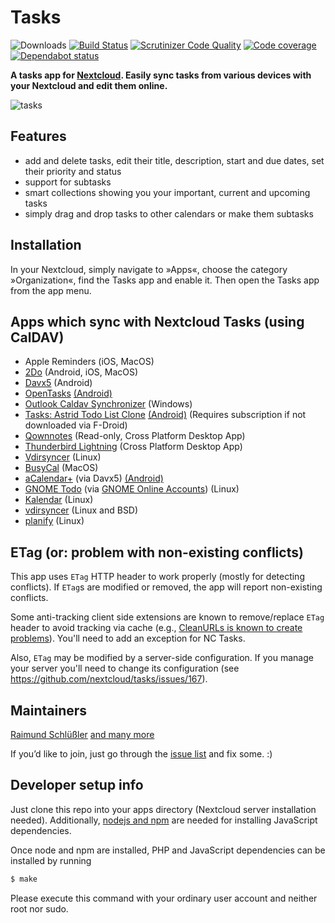 # Tasks
![Downloads](https://img.shields.io/github/downloads/nextcloud/tasks/total.svg) [![Build Status](https://scrutinizer-ci.com/g/nextcloud/tasks/badges/build.png?b=master)](https://scrutinizer-ci.com/g/nextcloud/tasks/build-status/master) [![Scrutinizer Code Quality](https://scrutinizer-ci.com/g/nextcloud/tasks/badges/quality-score.png?b=master)](https://scrutinizer-ci.com/g/nextcloud/tasks/?branch=master) [![Code coverage](https://img.shields.io/codecov/c/github/nextcloud/tasks.svg)](https://codecov.io/gh/nextcloud/tasks/) [![Dependabot status](https://img.shields.io/badge/Dependabot-enabled-brightgreen.svg?longCache=true&logo=dependabot)](https://dependabot.com)

**A tasks app for [Nextcloud](http://nextcloud.com). Easily sync tasks from various devices with your Nextcloud and edit them online.**

![tasks](https://raw.githubusercontent.com/nextcloud/tasks/master/screenshots/tasks-1.png)

## Features

* add and delete tasks, edit their title, description, start and due dates, set their priority and status
* support for subtasks
* smart collections showing you your important, current and upcoming tasks
* simply drag and drop tasks to other calendars or make them subtasks

## Installation

In your Nextcloud, simply navigate to »Apps«, choose the category »Organization«, find the Tasks app and enable it.
Then open the Tasks app from the app menu.

## Apps which sync with Nextcloud Tasks (using CalDAV)

* Apple Reminders (iOS, MacOS)
* [2Do](https://www.2doapp.com/) (Android, iOS, MacOS)
* [Davx5](https://www.davx5.com/) (Android)
* [OpenTasks](https://opentasks.app/) [(Android)](https://play.google.com/store/apps/details?id=org.dmfs.tasks)
* [Outlook Caldav Synchronizer](https://caldavsynchronizer.org/)  (Windows)
* [Tasks: Astrid Todo List Clone](https://tasks.org/)  [(Android)](https://play.google.com/store/apps/details?id=org.tasks&pcampaignid=MKT-Other-global-all-co-prtnr-py-PartBadge-Mar2515-1) (Requires subscription if not downloaded via F-Droid)
* [Qownnotes](https://www.qownnotes.org/) (Read-only, Cross Platform Desktop App)
* [Thunderbird Lightning](https://www.thunderbird.net/en-US/calendar/) (Cross Platform Desktop App)
* [Vdirsyncer](https://vdirsyncer.pimutils.org/en/stable/) (Linux)
* [BusyCal](https://www.busymac.com/busycal) (MacOS)
* [aCalendar+](https://acalendar.tapirapps.de/de/support/home) (via Davx5) [(Android)](https://play.google.com/store/apps/details?id=org.withouthat.acalendarplus)
* [GNOME Todo](https://wiki.gnome.org/Apps/Todo) (via [GNOME Online Accounts](https://wiki.gnome.org/Design/SystemSettings/OnlineAccounts)) (Linux)
* [Kalendar](https://apps.kde.org/kalendar/) (Linux)
* [vdirsyncer](https://vdirsyncer.pimutils.org/en/stable/) (Linux and BSD)
* [planify](https://github.com/alainm23/planify) (Linux)


## ETag (or: problem with non-existing conflicts)

This app uses `ETag` HTTP header to work properly (mostly for detecting conflicts). If `ETag`s are modified or removed, the app will report non-existing conflicts.

Some anti-tracking client side extensions are known to remove/replace `ETag` header to avoid tracking via cache (e.g., [CleanURLs is known to create problems](https://github.com/nextcloud/tasks/issues/2077)). You'll need to add an exception for NC Tasks.

Also, `ETag` may be modified by a server-side configuration. If you manage your server you'll need to change its configuration (see https://github.com/nextcloud/tasks/issues/167).

## Maintainers

[Raimund Schlüßler](https://github.com/raimund-schluessler) [and many more](https://github.com/nextcloud/tasks/graphs/contributors)

If you’d like to join, just go through the [issue list](https://github.com/nextcloud/tasks/issues?q=is%3Aopen+is%3Aissue+label%3A%22starter+issue%22) and fix some. :)

## Developer setup info

Just clone this repo into your apps directory (Nextcloud server installation needed). Additionally,  [nodejs and npm](https://nodejs.org/en/download/package-manager/) are needed for installing JavaScript dependencies.

Once node and npm are installed, PHP and JavaScript dependencies can be installed by running
```bash
$ make
```
Please execute this command with your ordinary user account and neither root nor sudo.
